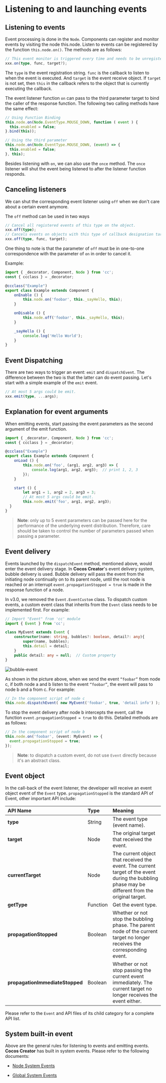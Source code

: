 # Listening to and launching events

## Listening to events

Event processing is done in the `Node`. Components can register and monitor events by visiting the node this.node. Listen to events can be registered by the function `this.node.on()`. The methods are as follows:

```ts
// This event monitor is triggered every time and needs to be unregistered manually.
xxx.on(type, func, target?);
```

The `type` is the event registration string. `func` is the callback to listen to when the event is executed. And `target` is the event receive object. If `target` is not set, then `this` in the callback refers to the object that is currently executing the callback.

The event listener function `on` can pass to the third parameter target to bind the caller of the response function. The following two calling methods have the same effect:

```ts
// Using Function Binding
this.node.on(Node.EventType.MOUSE_DOWN, function ( event ) {
  this.enabled = false;
}.bind(this));

// Using the third parameter
this.node.on(Node.EventType.MOUSE_DOWN, (event) => {
  this.enabled = false;
}, this);
```

Besides listening with `on`, we can also use the `once` method. The `once` listener will shut the event being listened to after the listener function responds.

## Canceling listeners

We can shut the corresponding event listener using `off` when we don't care about a certain event anymore.

The `off` method can be used in two ways

```ts
// Cancel all registered events of this type on the object.
xxx.off(type);
// Cancels events on objects with this type of callback designation target.
xxx.off(type, func, target);
```

One thing to note is that the parameter of `off` must be in one-to-one correspondence with the parameter of `on` in order to cancel it.

Example:

```ts
import { _decorator, Component, Node } from 'cc';
const { ccclass } = _decorator;

@ccclass("Example")
export class Example extends Component {
    onEnable () {
        this.node.on('foobar', this._sayHello, this);
    }

    onDisable () {
        this.node.off('foobar', this._sayHello, this);
    }

    _sayHello () {
        console.log('Hello World');
    }
}
```

## Event Dispatching

There are two ways to trigger an event: `emit` and `dispatchEvent`. The difference between the two is that the latter can do event passing. Let's start with a simple example of the `emit` event.

```ts
// At most 5 args could be emit.
xxx.emit(type, ...args);
```

## Explanation for event arguments

When emitting events, start passing the event parameters as the second argument of the emit function.

```ts
import { _decorator, Component, Node } from 'cc';
const { ccclass } = _decorator;

@ccclass("Example")
export class Example extends Component {
    onLoad () {
        this.node.on('foo', (arg1, arg2, arg3) => {
            console.log(arg1, arg2, arg3);  // print 1, 2, 3
        });
    }

    start () {
        let arg1 = 1, arg2 = 2, arg3 = 3;
        // At most 5 args could be emit.
        this.node.emit('foo', arg1, arg2, arg3);
  }
}
```

> __Note__: only up to 5 event parameters can be passed here for the performance of the underlying event distribution. Therefore, care should be taken to control the number of parameters passed when passing a parameter.

## Event delivery

Events launched by the `dispatchEvent` method, mentioned above, would enter the event delivery stage. In __Cocos Creator__'s event delivery system, bubble delivery is used. Bubble delivery will pass the event from the initiating node continually on to its parent node,  until the root node is reached or an interrupt `event.propagationStopped = true` is made in the response function of a node.

In v3.0, we removed the `Event.EventCustom` class. To dispatch custom events, a custom event class that inherits from the `Event` class needs to be implemented first. For example:

```ts
// Import "Event" from 'cc' module
import { Event } from 'cc';

class MyEvent extends Event {
    constructor(name: string, bubbles?: boolean, detail?: any){
        super(name, bubbles);
        this.detail = detail;
    }
    public detail: any = null;  // Custom property
}
```

![bubble-event](bubble-event.png)

As shown in the picture above, when we send the event `“foobar”` from node c, if both node a and b listen to the event `“foobar”`, the event will pass to node b and a from c. For example:

```ts
// In the component script of node c
this.node.dispatchEvent( new MyEvent('foobar', true, 'detail info') );
```

To stop the event delivery after node b intercepts the event, call the function `event.propagationStopped = true` to do this. Detailed methods are as follows:

```ts
// In the component script of node b
this.node.on('foobar', (event: MyEvent) => {
  event.propagationStopped = true;
});
```

> __Note__: to dispatch a custom event, do not use `Event` directly because it's an abstract class.

## Event object

In the call-back of the event listener, the developer will receive an event object event of the `Event` type. `propagationStopped` is the standard API of Event, other important API include:

| API Name                        | Type     | Meaning                                                                                                                                          |
|:---------------------------------|:----------|:--------------------------------------------------------------------------------------------------------------------------------------------------|
| __type__                        | String   | The event type (event name).                                                                                                                     |
| __target__                      | Node     | The original target that received the event.                                                                                                     |
| __currentTarget__               | Node     | The current object that received the event. The current target of the event during the bubbling phase may be different from the original target. |
| __getType__                     | Function | Get the event type.                                                                                                                              |
| __propagationStopped__          | Boolean  | Whether or not stop the bubbling phase. The parent node of the current target no longer receives the corresponding event.                        |
| __propagationImmediateStopped__ | Boolean  | Whether or not stop passing the current event immediately. The current target no longer receives the event either.                               |

Please refer to the `Event` and API files of its child category for a complete API list.

## System built-in event

Above are the general rules for listening to events and emitting events. __Cocos Creator__ has built in system events. Please refer to the following documents:

- [Node System Events](event-builtin.md)

- [Global System Events](event-input.md)
